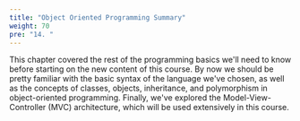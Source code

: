 ```yaml
---
title: "Object Oriented Programming Summary"
weight: 70
pre: "14. "
---
```


This chapter covered the rest of the programming basics we'll need to know before starting on the new content of this course. By now we should be pretty familiar with the basic syntax of the language we've chosen, as well as the concepts of classes, objects, inheritance, and polymorphism in object-oriented programming. Finally, we've explored the Model-View-Controller (MVC) architecture, which will be used extensively in this course. 
